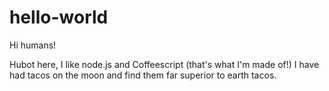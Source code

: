 # hello-world

Hi humans!

Hubot here, I like node.js and Coffeescript (that's what I'm made of!)
I have had tacos on the moon and find them far superior to earth tacos.
